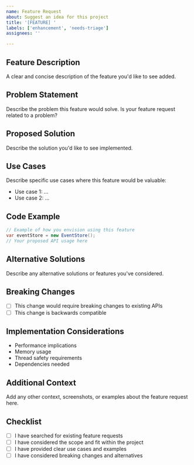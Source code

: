 ```yaml
---
name: Feature Request
about: Suggest an idea for this project
title: '[FEATURE] '
labels: ['enhancement', 'needs-triage']
assignees: ''

---
```


## Feature Description
A clear and concise description of the feature you'd like to see added.

## Problem Statement
Describe the problem this feature would solve. Is your feature request related to a problem?

## Proposed Solution
Describe the solution you'd like to see implemented.

## Use Cases
Describe specific use cases where this feature would be valuable:
- Use case 1: ...
- Use case 2: ...

## Code Example
```csharp
// Example of how you envision using this feature
var eventStore = new EventStore();
// Your proposed API usage here
```

## Alternative Solutions
Describe any alternative solutions or features you've considered.

## Breaking Changes
- [ ] This change would require breaking changes to existing APIs
- [ ] This change is backwards compatible

## Implementation Considerations
- Performance implications
- Memory usage
- Thread safety requirements
- Dependencies needed

## Additional Context
Add any other context, screenshots, or examples about the feature request here.

## Checklist
- [ ] I have searched for existing feature requests
- [ ] I have considered the scope and fit within the project
- [ ] I have provided clear use cases and examples
- [ ] I have considered breaking changes and alternatives